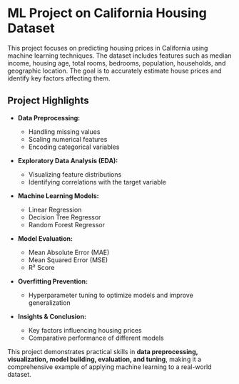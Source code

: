 # ML Project on California Housing Dataset

This project focuses on predicting housing prices in California using machine learning techniques. The dataset includes features such as median income, housing age, total rooms, bedrooms, population, households, and geographic location. The goal is to accurately estimate house prices and identify key factors affecting them.

## Project Highlights

- **Data Preprocessing:**
  - Handling missing values
  - Scaling numerical features
  - Encoding categorical variables

- **Exploratory Data Analysis (EDA):**
  - Visualizing feature distributions
  - Identifying correlations with the target variable

- **Machine Learning Models:**
  - Linear Regression
  - Decision Tree Regressor
  - Random Forest Regressor

- **Model Evaluation:**
  - Mean Absolute Error (MAE)
  - Mean Squared Error (MSE)
  - R² Score

- **Overfitting Prevention:**
  - Hyperparameter tuning to optimize models and improve generalization

- **Insights & Conclusion:**
  - Key factors influencing housing prices
  - Comparative performance of different models

This project demonstrates practical skills in **data preprocessing, visualization, model building, evaluation, and tuning**, making it a comprehensive example of applying machine learning to a real-world dataset.

